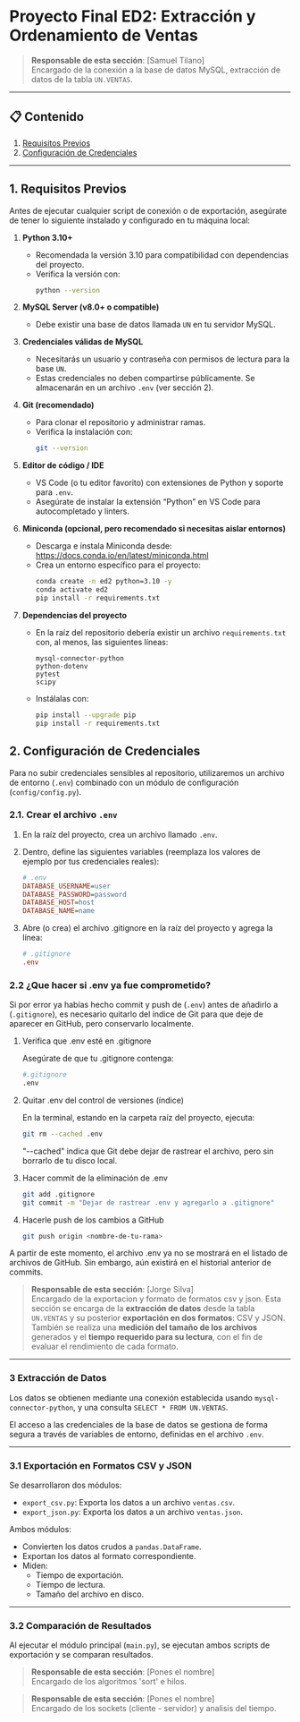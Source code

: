 # Proyecto Final ED2: Extracción y Ordenamiento de Ventas

> **Responsable de esta sección**: [Samuel Tilano]  
> Encargado de la conexión a la base de datos MySQL, extracción de datos de la tabla `UN.VENTAS`.

---

## 📋 Contenido

1. [Requisitos Previos](#requisitos-previos)
2. [Configuración de Credenciales](#configuraci%C3%B3n-de-credenciales)

---

## 1. Requisitos Previos

Antes de ejecutar cualquier script de conexión o de exportación, asegúrate de tener lo siguiente instalado y configurado en tu máquina local:

1. **Python 3.10+**  
   - Recomendada la versión 3.10 para compatibilidad con dependencias del proyecto.  
   - Verifica la versión con:
     ```bash
     python --version
     ```

2. **MySQL Server (v8.0+ o compatible)**  
   - Debe existir una base de datos llamada `UN` en tu servidor MySQL.

3. **Credenciales válidas de MySQL**  
   - Necesitarás un usuario y contraseña con permisos de lectura para la base `UN`.  
   - Estas credenciales no deben compartirse públicamente. Se almacenarán en un archivo `.env` (ver sección 2).

4. **Git (recomendado)**  
   - Para clonar el repositorio y administrar ramas.  
   - Verifica la instalación con:
     ```bash
     git --version
     ```

5. **Editor de código / IDE**  
   - VS Code (o tu editor favorito) con extensiones de Python y soporte para `.env`.  
   - Asegúrate de instalar la extensión “Python” en VS Code para autocompletado y linters.

6. **Miniconda (opcional, pero recomendado si necesitas aislar entornos)**  
   - Descarga e instala Miniconda desde: https://docs.conda.io/en/latest/miniconda.html  
   - Crea un entorno específico para el proyecto:
     ```bash
     conda create -n ed2 python=3.10 -y
     conda activate ed2
     pip install -r requirements.txt
     ```

7. **Dependencias del proyecto**  
   - En la raíz del repositorio debería existir un archivo `requirements.txt` con, al menos, las siguientes líneas:
     ```
     mysql-connector-python
     python-dotenv
     pytest
     scipy
     ```
   - Instálalas con:
     ```bash
     pip install --upgrade pip
     pip install -r requirements.txt
     ```

## 2. Configuración de Credenciales

Para no subir credenciales sensibles al repositorio, utilizaremos un archivo de entorno (`.env`) combinado con un módulo de configuración (`config/config.py`).  

### 2.1. Crear el archivo `.env`

1. En la raíz del proyecto, crea un archivo llamado `.env`. 

2. Dentro, define las siguientes variables (reemplaza los valores de ejemplo por tus credenciales reales):

   ```ini
   # .env
   DATABASE_USERNAME=user
   DATABASE_PASSWORD=password
   DATABASE_HOST=host
   DATABASE_NAME=name
   ```
3. Abre (o crea) el archivo .gitignore en la raíz del proyecto y agrega la línea:

    ```ini
    # .gitignore
    .env
    ```
### 2.2 ¿Que hacer si .env ya fue comprometido?

Si por error ya habías hecho commit y push de (`.env`) antes de añadirlo a (`.gitignore`), es necesario quitarlo del índice de Git para que deje de aparecer en GitHub, pero conservarlo localmente.

1. Verifica que .env esté en .gitignore
    
    Asegúrate de que tu .gitignore contenga:

    ```bash
    #.gitignore
    .env
    ```

2. Quitar .env del control de versiones (índice)
    
    En la terminal, estando en la carpeta raíz del proyecto, ejecuta:

    ```bash
    git rm --cached .env
    ```
    "--cached" indica que Git debe dejar de rastrear el archivo, pero sin borrarlo de tu disco local.

3. Hacer commit de la eliminación de .env

    ```bash
    git add .gitignore
    git commit -m "Dejar de rastrear .env y agregarlo a .gitignore"
    ```

4. Hacerle push de los cambios a GitHub

    ```bash
    git push origin <nombre-de-tu-rama>
    ```

A partir de este momento, el archivo .env ya no se mostrará en el listado de archivos de GitHub. Sin embargo, aún existirá en el historial anterior de commits.

> **Responsable de esta sección**: [Jorge Silva]  
> Encargado de la exportacion y formato de formatos csv y json.
   Esta sección se encarga de la **extracción de datos** desde la tabla `UN.VENTAS` y su posterior **exportación en dos formatos**: CSV y JSON. También se realiza una **medición del tamaño de los archivos** generados y el **tiempo requerido para su lectura**, con el fin de evaluar el rendimiento de cada formato.
   ---

### 3 Extracción de Datos

Los datos se obtienen mediante una conexión establecida usando `mysql-connector-python`, y una consulta `SELECT * FROM UN.VENTAS`.

El acceso a las credenciales de la base de datos se gestiona de forma segura a través de variables de entorno, definidas en el archivo `.env`.

---

### 3.1 Exportación en Formatos CSV y JSON

Se desarrollaron dos módulos:

- `export_csv.py`: Exporta los datos a un archivo `ventas.csv`.
- `export_json.py`: Exporta los datos a un archivo `ventas.json`.

Ambos módulos:

- Convierten los datos crudos a `pandas.DataFrame`.
- Exportan los datos al formato correspondiente.
- Miden:
  - Tiempo de exportación.
  - Tiempo de lectura.
  - Tamaño del archivo en disco.

---

### 3.2 Comparación de Resultados

Al ejecutar el módulo principal (`main.py`), se ejecutan ambos scripts de exportación y se comparan resultados.

> **Responsable de esta sección**: [Pones el nombre]  
> Encargado de los algoritmos 'sort' e hilos.

> **Responsable de esta sección**: [Pones el nombre]  
> Encargado de los sockets (cliente - servidor) y analisis del tiempo.
